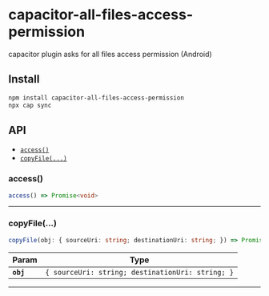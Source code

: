 # capacitor-all-files-access-permission

capacitor plugin asks for all files access permission (Android)

## Install

```bash
npm install capacitor-all-files-access-permission
npx cap sync
```

## API

<docgen-index>

* [`access()`](#access)
* [`copyFile(...)`](#copyfile)

</docgen-index>

<docgen-api>
<!--Update the source file JSDoc comments and rerun docgen to update the docs below-->

### access()

```typescript
access() => Promise<void>
```

--------------------


### copyFile(...)

```typescript
copyFile(obj: { sourceUri: string; destinationUri: string; }) => Promise<void>
```

| Param     | Type                                                        |
| --------- | ----------------------------------------------------------- |
| **`obj`** | <code>{ sourceUri: string; destinationUri: string; }</code> |

--------------------

</docgen-api>
